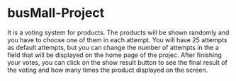 # busMall-Project
It is a voting system for products. The products will be shown randomly and you have to choose one of them in each attempt. You will have 25 attempts as default attempts, but you can change the number of attempts in the a field that will be displayed on the home page of the projec. After finishing your votes, you can click on the show result button to see the final result of the voting and how many times the product displayed on the screen.
